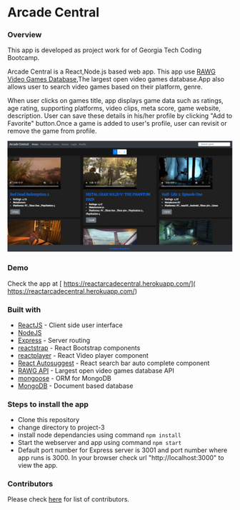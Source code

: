# Arcade Central

### Overview
This app is developed as project work for of Georgia Tech Coding Bootcamp.

Arcade Central is a React,Node.js based web app. This app use [RAWG Video Games Database](https://rapidapi.com/accujazz/api/rawg-video-games-database/endpoints),The largest open video games database.App also allows user to search video games based on their platform, genre.

When user clicks on games title, app displays game data such as ratings, age rating, supporting platforms, video clips, meta score, game website, description. User can save these details in his/her profile by clicking "Add to Favorite" button.Once a game is added to user's profile, user can revisit or remove the game from profile.

![](./Capture.PNG)


### Demo
Check the app at [ https://reactarcadecentral.herokuapp.com/]( https://reactarcadecentral.herokuapp.com/)

### Built with
* [ReactJS](https://reactjs.org/) - Client side user interface
* [NodeJS](https://nodejs.org/en/)
* [Express](https://expressjs.com/) - Server routing
* [reactstrap](https://reactstrap.github.io/) - React Bootstrap components
* [reactplayer](https://www.npmjs.com/package/react-player) - React Video player component
* [React Autosuggest](https://react-autosuggest.js.org/) - React search bar auto complete component
* [RAWG API](https://rapidapi.com/accujazz/api/rawg-video-games-database/endpoints) - Largest open video games database API
* [mongoose](https://mongoosejs.com/) - ORM for MongoDB
* [MongoDB](https://www.mongodb.com/) - Document based database

### Steps to install the app
* Clone this repository
* change directory to project-3
* install node dependancies using command `npm install`
* Start the webserver and app using command `npm start`
* Default port number for Express server is 3001 and port number where app runs is 3000. 
 In your browser check url "http://localhost:3000" to view the app.
 
 ### Contributors
 Please check [here](https://github.com/pshegde123/project-3/graphs/contributors) for list of contributors.
 
